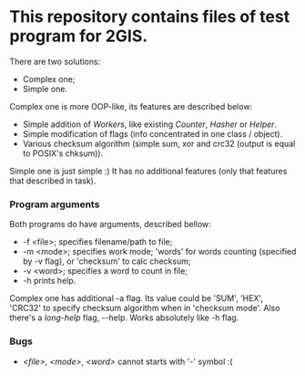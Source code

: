 # This repository contains files of test program for 2GIS.
There are two solutions:
- Complex one;
- Simple one.

Complex one is more OOP-like, its features are described below:
- Simple addition of *Workers*, like existing *Counter*, *Hasher* or *Helper*.
- Simple modification of flags (info concentrated in one class / object).
- Various checksum algorithm (simple sum, xor and crc32 (output is equal to POSIX's chksum)).

Simple one is just simple :)
It has no additional features (only that features that described in task).

### Program arguments
Both programs do have arguments, described bellow:
- -f &lt;file&gt;; specifies filename/path to file;
- -m &lt;mode&gt;; specifies work mode; 'words' for words counting (specified by -v flag), or 'checksum' to calc checksum;
- -v &lt;word&gt;; specifies a word to count in file;
- -h prints help.

Complex one has additional -a flag. Its value could be 'SUM', 'HEX', 'CRC32' to specify checksum algorithm when in 'checksum mode'.
Also there's a *long-help* flag, --help. Works absolutely like -h flag.

### Bugs
- *&lt;file&gt;*, *&lt;mode&gt;*, *&lt;word&gt;* cannot starts with '-' symbol :(
